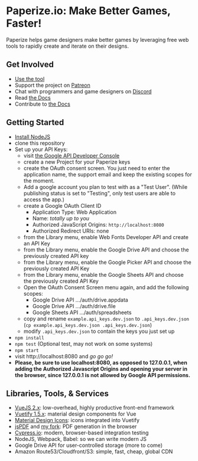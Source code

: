 # Paperize.io: Make Better Games, Faster!

Paperize helps game designers make better games by leveraging free web tools to rapidly create and iterate on their designs.

## Get Involved

- [Use the tool](https://beta.editor.paperize.io)
- Support the project on [Patreon](https://patreon.com/paperize)
- Chat with programmers and game designers on [Discord](https://discord.gg/9ggkkQp)
- Read [the Docs](https://docs.paperize.io)
- Contribute to [the Docs](https://github.com/paperize/docs)

## Getting Started

- [Install NodeJS](https://nodejs.org)
- clone this repository
- Set up your API Keys:
  - visit [the Google API Developer Console](https://console.developers.google.com/apis/credentials)
  - create a new Project for your Paperize keys
  - create the OAuth consent screen. You just need to enter the application name, the support email and keep the existing scopes for the moment.
  - Add a google account you plan to test with as a "Test User". (While publishing status is set to "Testing", only test users are able to access the app.)
  - create a Google OAuth Client ID
    - Application Type: Web Application
    - Name: _totally up to you_
    - Authorized JavaScript Origins: `http://localhost:8080`
    - Authorized Redirect URIs: none
  - from the Library menu, enable Web Fonts Developer API and create an API Key
  - from the Library menu, enable the Google Drive API and choose the previously created API key
  - from the Library menu, enable the Google Picker API and choose the previously created API Key
  - from the Library menu, enable the Google Sheets API and choose the previously created API Key
  - Open the OAuth Consent Screen menu again, and add the following scopes:
    - Google Drive API  .../auth/drive.appdata
    - Google Drive API  .../auth/drive.file
    - Google Sheets API .../auth/spreadsheets
  - copy and rename `example.api_keys.dev.json` to `.api_keys.dev.json` (`cp example.api_keys.dev.json .api_keys.dev.json`)
  - modify `.api_keys.dev.json` to contain the keys you just set up
- `npm install`
- `npm test` (Optional test, may not work on some systems)
- `npm start`
- visit http://localhost:8080 and _go go go!_
- **Please, be sure to use localhost:8080, as opposed to 127.0.0.1, when adding the Authorized Javascript Origins and opening your server in the browser, since 127.0.0.1 is not allowed by Google API permissions.**

## Libraries, Tools, & Services

- [VueJS 2.x](https://vuejs.org/v2/guide/): low-overhead, highly productive front-end framework
- [Vuetify 1.5.x](https://v15.vuetifyjs.com/en/): material design components for Vue
- [Material Design Icons](https://materialdesignicons.com/): icons integrated into Vuetify
- [jsPDF](http://raw.githack.com/MrRio/jsPDF/master/docs/) and [my fork](https://github.com/lorennorman/jsPDF): PDF generation in the browser
- [Cypress.io](https://cypress.io): modern, browser-based integration testing
- NodeJS, Webpack, Babel: so we can write modern JS
- Google Drive API for user-controlled storage (more to come)
- Amazon Route53/Cloudfront/S3: simple, fast, cheap, global CDN
